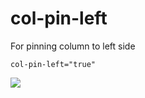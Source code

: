 # col-pin-left

For pinning column to left side

```col-pin-left="true"```

![](../vgridanimation/col-pinning-left-right.gif)